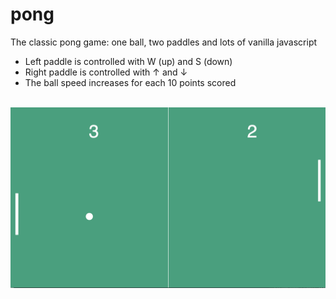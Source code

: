 # pong
The classic pong game: one ball, two paddles and lots of vanilla javascript

- Left paddle is controlled with W (up) and S (down)
- Right paddle is controlled with &uarr; and &darr;
- The ball speed increases for each 10 points scored

<br/>
<img src="screenshot.png" width="700" margin="100"/>
